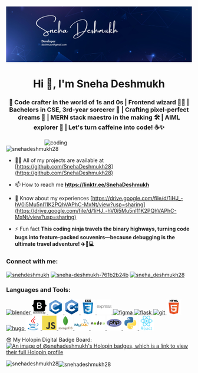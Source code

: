 ![logo](https://github.com/SnehaDeshmukh28/SnehaDeshmukh28/blob/main/GitHub%20Banner.png)

<h1 align="center">Hi 👋, I'm Sneha Deshmukh</h1>
<h3 align="center">🚀 Code crafter in the world of 1s and 0s | Frontend wizard 🧙‍♂️ | Bachelors in CSE, 3rd-year sorcerer 🔮 | Crafting pixel-perfect dreams 🌈 | MERN stack maestro in the making 🛠️ | AIML explorer 🤖 | Let's turn caffeine into code! ☕✨</h3>

<img align = "right" alt = "coding" width = "400" src = "https://mir-s3-cdn-cf.behance.net/project_modules/disp/601014116770475.6068beff4640a.gif">

<p align="left"> <img src="https://komarev.com/ghpvc/?username=snehadeshmukh28&label=Profile%20views&color=0e75b6&style=flat" alt="snehadeshmukh28" /> </p>


- 👨‍💻 All of my projects are available at [https://github.com/SnehaDeshmukh28](https://github.com/SnehaDeshmukh28)

- 📫 How to reach me **https://linktr.ee/SnehaDeshmukh**

- 📄 Know about my experiences [https://drive.google.com/file/d/1iHJ_-hV0i5Mu5nl11K2PQhVAPhC-MxNt/view?usp=sharing](https://drive.google.com/file/d/1iHJ_-hV0i5Mu5nl11K2PQhVAPhC-MxNt/view?usp=sharing)

- ⚡ Fun fact **This coding ninja travels the binary highways, turning code bugs into feature-packed souvenirs—because debugging is the ultimate travel adventure! ✈️🐜💻**

<h3 align="left">Connect with me:</h3>
<p align="left">
<a href="https://twitter.com/snehdeshmukh" target="blank"><img align="center" src="https://raw.githubusercontent.com/rahuldkjain/github-profile-readme-generator/master/src/images/icons/Social/twitter.svg" alt="snehdeshmukh" height="30" width="40" /></a>
<a href="https://linkedin.com/in/sneha-deshmukh-761b2b24b" target="blank"><img align="center" src="https://raw.githubusercontent.com/rahuldkjain/github-profile-readme-generator/master/src/images/icons/Social/linked-in-alt.svg" alt="sneha-deshmukh-761b2b24b" height="30" width="40" /></a>
<a href="https://instagram.com/sneha_deshmukh28" target="blank"><img align="center" src="https://raw.githubusercontent.com/rahuldkjain/github-profile-readme-generator/master/src/images/icons/Social/instagram.svg" alt="sneha_deshmukh28" height="30" width="40" /></a>
</p>

<h3 align="left">Languages and Tools:</h3>
<p align="left"> <a href="https://www.blender.org/" target="_blank" rel="noreferrer"> <img src="https://download.blender.org/branding/community/blender_community_badge_white.svg" alt="blender" width="40" height="40"/> </a> <a href="https://getbootstrap.com" target="_blank" rel="noreferrer"> <img src="https://raw.githubusercontent.com/devicons/devicon/master/icons/bootstrap/bootstrap-plain-wordmark.svg" alt="bootstrap" width="40" height="40"/> </a> <a href="https://www.cprogramming.com/" target="_blank" rel="noreferrer"> <img src="https://raw.githubusercontent.com/devicons/devicon/master/icons/c/c-original.svg" alt="c" width="40" height="40"/> </a> <a href="https://www.w3schools.com/cpp/" target="_blank" rel="noreferrer"> <img src="https://raw.githubusercontent.com/devicons/devicon/master/icons/cplusplus/cplusplus-original.svg" alt="cplusplus" width="40" height="40"/> </a> <a href="https://www.w3schools.com/css/" target="_blank" rel="noreferrer"> <img src="https://raw.githubusercontent.com/devicons/devicon/master/icons/css3/css3-original-wordmark.svg" alt="css3" width="40" height="40"/> </a> <a href="https://expressjs.com" target="_blank" rel="noreferrer"> <img src="https://raw.githubusercontent.com/devicons/devicon/master/icons/express/express-original-wordmark.svg" alt="express" width="40" height="40"/> </a> <a href="https://www.figma.com/" target="_blank" rel="noreferrer"> <img src="https://www.vectorlogo.zone/logos/figma/figma-icon.svg" alt="figma" width="40" height="40"/> </a> <a href="https://flask.palletsprojects.com/" target="_blank" rel="noreferrer"> <img src="https://www.vectorlogo.zone/logos/pocoo_flask/pocoo_flask-icon.svg" alt="flask" width="40" height="40"/> </a> <a href="https://git-scm.com/" target="_blank" rel="noreferrer"> <img src="https://www.vectorlogo.zone/logos/git-scm/git-scm-icon.svg" alt="git" width="40" height="40"/> </a> <a href="https://www.w3.org/html/" target="_blank" rel="noreferrer"> <img src="https://raw.githubusercontent.com/devicons/devicon/master/icons/html5/html5-original-wordmark.svg" alt="html5" width="40" height="40"/> </a> <a href="https://gohugo.io/" target="_blank" rel="noreferrer"> <img src="https://api.iconify.design/logos-hugo.svg" alt="hugo" width="40" height="40"/> </a> <a href="https://www.java.com" target="_blank" rel="noreferrer"> <img src="https://raw.githubusercontent.com/devicons/devicon/master/icons/java/java-original.svg" alt="java" width="40" height="40"/> </a> <a href="https://developer.mozilla.org/en-US/docs/Web/JavaScript" target="_blank" rel="noreferrer"> <img src="https://raw.githubusercontent.com/devicons/devicon/master/icons/javascript/javascript-original.svg" alt="javascript" width="40" height="40"/> </a> <a href="https://www.mongodb.com/" target="_blank" rel="noreferrer"> <img src="https://raw.githubusercontent.com/devicons/devicon/master/icons/mongodb/mongodb-original-wordmark.svg" alt="mongodb" width="40" height="40"/> </a> <a href="https://www.mysql.com/" target="_blank" rel="noreferrer"> <img src="https://raw.githubusercontent.com/devicons/devicon/master/icons/mysql/mysql-original-wordmark.svg" alt="mysql" width="40" height="40"/> </a> <a href="https://nodejs.org" target="_blank" rel="noreferrer"> <img src="https://raw.githubusercontent.com/devicons/devicon/master/icons/nodejs/nodejs-original-wordmark.svg" alt="nodejs" width="40" height="40"/> </a> <a href="https://www.php.net" target="_blank" rel="noreferrer"> <img src="https://raw.githubusercontent.com/devicons/devicon/master/icons/php/php-original.svg" alt="php" width="40" height="40"/> </a> <a href="https://www.python.org" target="_blank" rel="noreferrer"> <img src="https://raw.githubusercontent.com/devicons/devicon/master/icons/python/python-original.svg" alt="python" width="40" height="40"/> </a> <a href="https://reactjs.org/" target="_blank" rel="noreferrer"> <img src="https://raw.githubusercontent.com/devicons/devicon/master/icons/react/react-original-wordmark.svg" alt="react" width="40" height="40"/> </a> </p>


😎 My Holopin Digital Badge Board: [![An image of @snehadeshmukh's Holopin badges, which is a link to view their full Holopin profile](https://holopin.me/snehadeshmukh)](https://holopin.io/@snehadeshmukh)

<p><img align="left" src="https://github-readme-stats.vercel.app/api/top-langs?username=snehadeshmukh28&show_icons=true&locale=en&layout=compact" alt="snehadeshmukh28" /></p>


<p><img align="center" src="https://github-readme-streak-stats.herokuapp.com/?user=snehadeshmukh28&" alt="snehadeshmukh28" /></p>
